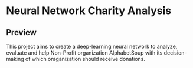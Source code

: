 # Neural Network Charity Analysis

## Preview
This project aims to create a deep-learning neural network to analyze, evaluate and help Non-Profit organization AlphabetSoup with its decision-making of which oraganization should receive donations.
